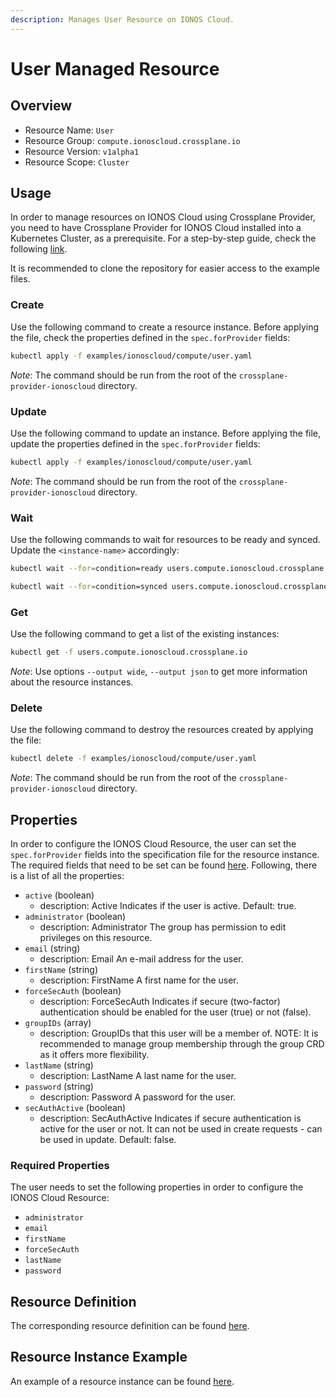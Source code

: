 ```yaml
---
description: Manages User Resource on IONOS Cloud.
---
```


# User Managed Resource

## Overview

* Resource Name: `User`
* Resource Group: `compute.ionoscloud.crossplane.io`
* Resource Version: `v1alpha1`
* Resource Scope: `Cluster`

## Usage

In order to manage resources on IONOS Cloud using Crossplane Provider, you need to have Crossplane Provider for IONOS Cloud installed into a Kubernetes Cluster, as a prerequisite. For a step-by-step guide, check the following [link](https://github.com/ionos-cloud/crossplane-provider-ionoscloud/tree/master/examples/example.md).

It is recommended to clone the repository for easier access to the example files.

### Create

Use the following command to create a resource instance. Before applying the file, check the properties defined in the `spec.forProvider` fields:

```bash
kubectl apply -f examples/ionoscloud/compute/user.yaml
```

_Note_: The command should be run from the root of the `crossplane-provider-ionoscloud` directory.

### Update

Use the following command to update an instance. Before applying the file, update the properties defined in the `spec.forProvider` fields:

```bash
kubectl apply -f examples/ionoscloud/compute/user.yaml
```

_Note_: The command should be run from the root of the `crossplane-provider-ionoscloud` directory.

### Wait

Use the following commands to wait for resources to be ready and synced. Update the `<instance-name>` accordingly:

```bash
kubectl wait --for=condition=ready users.compute.ionoscloud.crossplane.io/<instance-name>
```

```bash
kubectl wait --for=condition=synced users.compute.ionoscloud.crossplane.io/<instance-name>
```

### Get

Use the following command to get a list of the existing instances:

```bash
kubectl get -f users.compute.ionoscloud.crossplane.io
```

_Note_: Use options `--output wide`, `--output json` to get more information about the resource instances.

### Delete

Use the following command to destroy the resources created by applying the file:

```bash
kubectl delete -f examples/ionoscloud/compute/user.yaml
```

_Note_: The command should be run from the root of the `crossplane-provider-ionoscloud` directory.

## Properties

In order to configure the IONOS Cloud Resource, the user can set the `spec.forProvider` fields into the specification file for the resource instance. The required fields that need to be set can be found [here](#required-properties). Following, there is a list of all the properties:

* `active` (boolean)
	* description: Active Indicates if the user is active. Default: true.
* `administrator` (boolean)
	* description: Administrator The group has permission to edit privileges on this resource.
* `email` (string)
	* description: Email An e-mail address for the user.
* `firstName` (string)
	* description: FirstName A first name for the user.
* `forceSecAuth` (boolean)
	* description: ForceSecAuth Indicates if secure (two-factor) authentication should be enabled for the user (true) or not (false).
* `groupIDs` (array)
	* description: GroupIDs that this user will be a member of.
NOTE: It is recommended to manage group membership through the group CRD as it offers more flexibility.
* `lastName` (string)
	* description: LastName A last name for the user.
* `password` (string)
	* description: Password A password for the user.
* `secAuthActive` (boolean)
	* description: SecAuthActive Indicates if secure authentication is active for the user or not.
It can not be used in create requests - can be used in update. Default: false.

### Required Properties

The user needs to set the following properties in order to configure the IONOS Cloud Resource:

* `administrator`
* `email`
* `firstName`
* `forceSecAuth`
* `lastName`
* `password`

## Resource Definition

The corresponding resource definition can be found [here](https://github.com/ionos-cloud/crossplane-provider-ionoscloud/tree/master/package/crds/compute.ionoscloud.crossplane.io_users.yaml).

## Resource Instance Example

An example of a resource instance can be found [here](https://github.com/ionos-cloud/crossplane-provider-ionoscloud/tree/master/examples/ionoscloud/compute/user.yaml).

